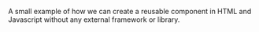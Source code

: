 A small example of how we can create a reusable component in HTML and Javascript without any external framework or library.
